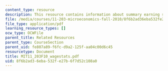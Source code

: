 ```yaml
---
content_type: resource
description: This resource contains information about summary earning statistics.
file: /media/courses/11-203-microeconomics-fall-2010/8f6b2ad36eba532fe27b6f7d52c108a0_MIT11_203F10_wagestats.pdf
file_type: application/pdf
learning_resource_types: []
ocw_type: OCWFile
parent_title: Related Resources
parent_type: CourseSection
parent_uid: fe807a89-f6fc-d9a2-125f-aa04c00d6c45
resourcetype: Document
title: MIT11_203F10_wagestats.pdf
uid: 8f6b2ad3-6eba-532f-e27b-6f7d52c108a0
---
```

